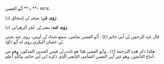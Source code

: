 ٧٥٦٤ -** د:** أَبُو الغصن.

**رَوَى عَن:** صخر بْن إسحاق (د) .

**رَوَى عَنه:** بشر بْن عُمَر الزهراني (د) .

قال عبد الرحمن بْن أَبي حاتم (٤) : أَبُو الغصن شامي، سمع شداد بْن أوس، روى عنه يحيى بْن حسان البكري.روى له أَبُو دَاوُدَ.

هكذا ذكر هَذِهِ الترجمة (١) ، وأبو الغصن هَذَا هو ثابت بْن قيس المدني المذكور، وهو من أتباع التابعين، وهو غير أَبِي الغصن الشامي التابعي الَّذِي ذكره ابن أَبي حاتم، واللَّهِ أعلم.